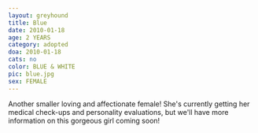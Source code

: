 ```yaml
---
layout: greyhound
title: Blue
date: 2010-01-18
age: 2 YEARS
category: adopted
doa: 2010-01-18
cats: no
color: BLUE & WHITE
pic: blue.jpg
sex: FEMALE
---
```



Another smaller loving and affectionate female! She's currently getting her medical check-ups and personality
evaluations, but we'll have more information on this gorgeous girl coming soon!
